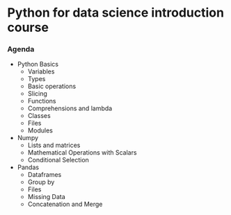 # Python for data science introduction course

### Agenda

* Python Basics
  * Variables
  * Types
  * Basic operations
  * Slicing
  * Functions
  * Comprehensions and lambda
  * Classes
  * Files
  * Modules
* Numpy
  * Lists and matrices
  * Mathematical Operations with Scalars
  * Conditional Selection
* Pandas
  * Dataframes
  * Group by
  * Files
  * Missing Data
  * Concatenation and Merge
